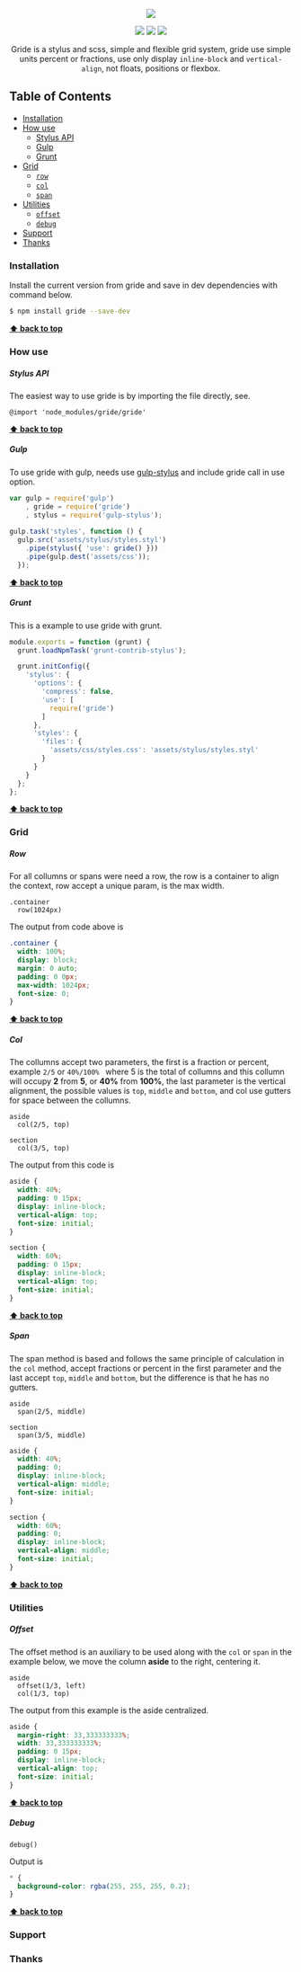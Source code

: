 
<p align="center">
  <img src="https://github.com/guuibayer/gride/blob/gh-pages/src/img/logo.png">
</p>

<p align="center">
  <a href="https://gitter.im/gride-grid/Lobby"><img src="https://img.shields.io/badge/gitter-join%20chat-1dce73.svg"></a>
  <a href="https://badge.fury.io/js/gride"><img src="https://badge.fury.io/js/gride.svg"></a> 
  <a href="https://github.com/guuibayer/gride/blob/master/LICENSE.md"><img src="https://img.shields.io/badge/licence-MIT-blue.svg"></a>
</p>

<p align="center">
  Gride is a stylus and scss, simple and flexible grid system, gride use simple units percent or fractions, use only display  <code>inline-block</code> and <code>vertical-align</code>, not floats, positions or flexbox.
</p>

## Table of Contents
- [Installation](#installation)
- [How use](#how-use)
  - [Stylus API](#stylus-api)
  - [Gulp](#gulp)
  - [Grunt](#grunt)
- [Grid](#grid)
  - [`row`](#row)
  - [`col`](#col)
  - [`span`](#span)
- [Utilities](#utilities)
  - [`offset`](#offset)
  - [`debug`](#debug)
- [Support](#support)
- [Thanks](#thanks)

### Installation

Install the current version from gride and save in dev dependencies with command below.

```bash
$ npm install gride --save-dev
```

**[:arrow_up: back to top](#table-of-contents)**
&nbsp;

### How use

##### Stylus API

The easiest way to use gride is by importing the file directly, see.

```stylus
@import 'node_modules/gride/gride'
```

**[:arrow_up: back to top](#table-of-contents)**
&nbsp;

##### Gulp

To use gride with gulp, needs use [gulp-stylus](https://www.npmjs.org/package/gulp-stylus) and include gride call in use option.  

```javascript
var gulp = require('gulp')
    , gride = require('gride')
    , stylus = require('gulp-stylus');
    
gulp.task('styles', function () { 
  gulp.src('assets/stylus/styles.styl') 
    .pipe(stylus({ 'use': gride() })) 
    .pipe(gulp.dest('assets/css')); 
  });
```

**[:arrow_up: back to top](#table-of-contents)**
&nbsp;

##### Grunt

This is a example to use gride with grunt.

```javascript
module.exports = function (grunt) {
  grunt.loadNpmTask('grunt-contrib-stylus');

  grunt.initConfig({
    'stylus': {
      'options': {
        'compress': false,
        'use': [
          require('gride')
        ]
      },
      'styles': {
        'files': {
          'assets/css/styles.css': 'assets/stylus/styles.styl'
        }
      }
    }
  };
};
```

**[:arrow_up: back to top](#table-of-contents)**
&nbsp;

### Grid

##### Row

For all collumns or spans were need a row, the row is a container to align the context, row accept a unique param, is the max width. 

```stylus
.container
  row(1024px)
```

The output from code above is

```css
.container {
  width: 100%;
  display: block;
  margin: 0 auto;
  padding: 0 0px;
  max-width: 1024px;
  font-size: 0;
}
```

**[:arrow_up: back to top](#table-of-contents)**
&nbsp;

##### Col

The collumns accept two parameters, the first is a fraction or percent, example `2/5` or `40%/100% ` where 5 is the total of collumns and this collumn will occupy **2** from **5**, or **40%** from **100%**, the last parameter is the vertical alignment, the possible values is `top`, `middle` and `bottom`, and col use gutters for space between the collumns.   

```stylus
aside
  col(2/5, top)
  
section
  col(3/5, top)
```

The output from this code is

```css
aside {
  width: 40%;
  padding: 0 15px;
  display: inline-block;
  vertical-align: top;
  font-size: initial;
}

section {
  width: 60%;
  padding: 0 15px;
  display: inline-block;
  vertical-align: top;
  font-size: initial;
}
```

**[:arrow_up: back to top](#table-of-contents)**
&nbsp;

##### Span

The span method is based and follows the same principle of calculation in the `col` method, accept fractions or percent in the first parameter and the last accept `top`, `middle` and `bottom`, but the difference is that he has no gutters.

```stylus
aside
  span(2/5, middle)
  
section
  span(3/5, middle)
```

```css
aside {
  width: 40%;
  padding: 0;
  display: inline-block;
  vertical-align: middle;
  font-size: initial;
}

section {
  width: 60%;
  padding: 0;
  display: inline-block;
  vertical-align: middle;
  font-size: initial;
}
```

**[:arrow_up: back to top](#table-of-contents)**
&nbsp;

### Utilities

##### Offset

The offset method is an auxiliary to be used along with the `col` or `span` in the example below, we move the column **aside** to the right, centering it.

```stylus
aside
  offset(1/3, left)
  col(1/3, top)
```

The output from this example is the aside centralized.

```css
aside {
  margin-right: 33,333333333%;
  width: 33,333333333%;
  padding: 0 15px;
  display: inline-block;
  vertical-align: top;
  font-size: initial;
}
```


**[:arrow_up: back to top](#table-of-contents)**
&nbsp;

##### Debug

```stylus
debug()
```

Output is

```css
* {
  background-color: rgba(255, 255, 255, 0.2);
}
```

**[:arrow_up: back to top](#table-of-contents)**
&nbsp;

### Support

### Thanks
